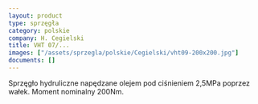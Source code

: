 ```yaml
---
layout: product
type: sprzęgła
category: polskie
company: H. Cegielski
title: VHT 07/...
images: ["/assets/sprzegla/polskie/Cegielski/vht09-200x200.jpg"]
documents: []
---
```

Sprzęgło hydruliczne napędzane olejem pod ciśnieniem 2,5MPa poprzez wałek. Moment nominalny 200Nm.